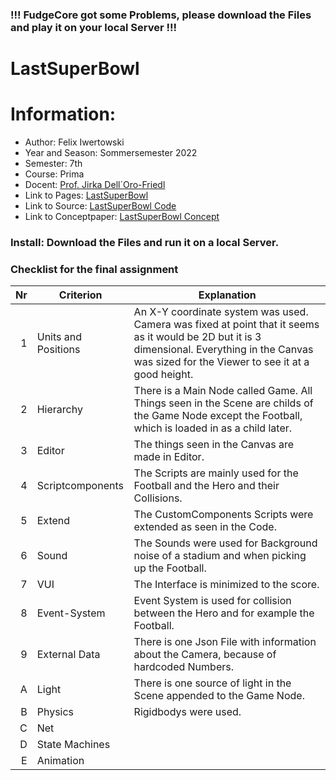 ### !!! FudgeCore got some Problems, please download the Files and play it on your local Server  !!!

# LastSuperBowl

# Information:
- Author:           Felix Iwertowski
- Year and Season:  Sommersemester 2022
- Semester:         7th
- Course:           Prima
- Docent:           [Prof. Jirka Dell´Oro-Friedl](https://github.com/JirkaDellOro)
- Link to Pages:     [LastSuperBowl](https://felixiwer.github.io//LastSuperBowlPrimaAbgabe2022/index.html)
- Link to Source:   [LastSuperBowl Code ](https://github.com/FelixIwer/LastSuperBowlPrimaAbgabe2022/tree/main/Script/Source)
- Link to Conceptpaper:   [LastSuperBowl Concept ](https://github.com/FelixIwer/LastSuperBowlPrimaAbgabe2022/blob/main/Documents/The%20Last%20Super%20BowlSS22.pdf)

### Install: Download the Files and run it on a local Server.

### Checklist for the final assignment

| Nr | Criterion       | Explanation                                                                                                              |
|---:|-------------------|---------------------------------------------------------------------------------------------------------------------|
|  1 | Units and Positions | An X-Y coordinate system was used. Camera was fixed at point that it seems as it would be 2D but it is 3 dimensional. Everything in the Canvas was sized for the Viewer to see it at a good height. |
|  2 | Hierarchy         | There is a Main Node called Game. All Things seen in the Scene are childs of the Game Node except the Football, which is loaded in as a child later. |
|  3 | Editor            | The things seen in the Canvas are made in Editor. |
|  4 | Scriptcomponents  | The Scripts are mainly used for the Football and the Hero and their Collisions. |
|  5 | Extend            | The CustomComponents Scripts were extended as seen in the Code. |
|  6 | Sound             | The Sounds were used for Background noise of a stadium and when picking up the Football. |
|  7 | VUI               | The Interface is minimized to the score. |
|  8 | Event-System      | Event System is used for collision between the Hero and for example the Football. |
|  9 | External Data     | There is one Json File with information about the Camera, because of hardcoded Numbers. |
|  A | Light             | There is one source of light in the Scene appended to the Game Node. |
|  B | Physics           | Rigidbodys were used. |
|  C | Net               | |
|  D | State Machines    | |
|  E | Animation         | |